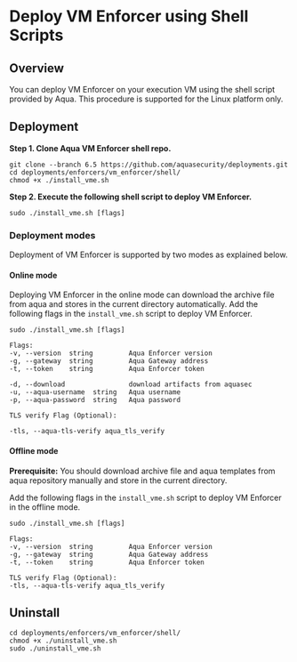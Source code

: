 # Deploy VM Enforcer using Shell Scripts


## Overview

You can deploy VM Enforcer on your execution VM using the shell script provided by Aqua. This procedure is supported for the Linux platform only.

## Deployment


**Step 1. Clone Aqua VM Enforcer shell repo.**

```shell
git clone --branch 6.5 https://github.com/aquasecurity/deployments.git
cd deployments/enforcers/vm_enforcer/shell/
chmod +x ./install_vme.sh
```

**Step 2. Execute the following shell script to deploy VM Enforcer.**

```shell
sudo ./install_vme.sh [flags]
```

### Deployment modes

Deployment of VM Enforcer is supported by two modes as explained below.

#### Online mode

Deploying VM Enforcer in the online mode can download the archive file from aqua and stores in the current directory automatically. Add the following flags in the `install_vme.sh` script to deploy VM Enforcer.


```shell
sudo ./install_vme.sh [flags]

Flags:
-v, --version  string         Aqua Enforcer version
-g, --gateway  string         Aqua Gateway address
-t, --token    string         Aqua Enforcer token

-d, --download	              download artifacts from aquasec
-u, --aqua-username  string	  Aqua username
-p, --aqua-password  string	  Aqua password

TLS verify Flag (Optional):

-tls, --aqua-tls-verify aqua_tls_verify
```

#### Offline mode

**Prerequisite:** You should download archive file and aqua templates from aqua repository manually and store in the current directory. 

Add the following flags in the `install_vme.sh` script to deploy VM Enforcer in the offline mode.

```shell
sudo ./install_vme.sh [flags]

Flags:
-v, --version  string         Aqua Enforcer version
-g, --gateway  string         Aqua Gateway address
-t, --token    string         Aqua Enforcer token

TLS verify Flag (Optional):
-tls, --aqua-tls-verify aqua_tls_verify
```

## Uninstall

```
cd deployments/enforcers/vm_enforcer/shell/
chmod +x ./uninstall_vme.sh
sudo ./uninstall_vme.sh
```
